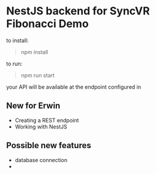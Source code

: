# NestJS backend for SyncVR Fibonacci Demo

to install:
>npm install

to run: 
>npm run start

your API will be available at the endpoint configured in 

## New for Erwin
- Creating a REST endpoint
- Working with NestJS

## Possible new features
- database connection 
- 